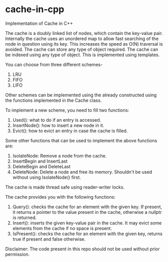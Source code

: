 # cache-in-cpp
Implementation of Cache in C++

The cache is a doubly linked list of nodes, which contain the key-value pair.
Internally the cache uses an unordered map to allow fast searching of the node in question using its key. This increases the speed as O(N) traversal is avoided.
The cache can store any type of object required. 
The cache can be indexed using any type of object.
This is implemented using templates. 

You can choose from three different schemes-
1. LRU
2. FIFO
3. LIFO

Other schemes can be implemented using the already constructed
using the functions implemented in the Cache class.

To implement a new scheme, you need to fill two functions:
1. Used():  what to do if an entry is accessed.
2. InsertNode(): how to insert a new node in it.
3. Evict(): how to evict an entry in case the cache is filled.

Some other functions that can be used to implement the above functions are:
1. IsolateNode: Remove a node from the cache.
2. InsertBegin and InsertLast
3. DeleteBegin and DeleteLast
4. DeleteNode: Delete a node and free its memory. Shouldn't be used without using IsolateNode() first.

The cache is made thread safe using reader-writer locks.

The cache provides you with the following functions:
1. Query(): checks the cache for an element with the given key. If present, it returns a pointer to the value present in the cache, otherwise a nullptr is returned.
2. Insert(): inserts the given key-value pair in the cache. It may evict some elements from the cache if no space is present.
3. IsPresent(): checks the cache for an element with the given key, returns true if present and false otherwise.
















Disclaimer: The code present in this repo should not be used without prior permission.
